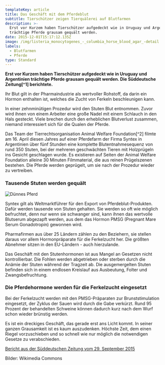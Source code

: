 ```yaml
---
templateKey: article
title: Das Geschäft mit dem Pferdeblut
subtitle: Tierschützer zeigen Tierquälerei auf Blutfarmen
description: >-
  Erst vor Kurzem haben Tierschützer aufgedeckt wie in Uruguay und Argentinien
  trächtige Pferde grausam gequält werden.
date: 2015-12-01T15:17:12.135Z
image: /img/listeria_monocytogenes_-_columbia_horse_blood_agar_-detail.jpg
labels:
  - Blutfarmen
  - Pferde
type: Standard
---
```


**Erst vor Kurzem haben Tierschützer aufgedeckt wie in Uruguay und Argentinien
trächtige Pferde grausam gequält werden. Die Süddeutsche Zeitung\[^1]
berichtete.**

Ihr Blut gilt in der Pharmaindustrie als wertvoller Rohstoff, da darin ein
Hormon enthalten ist, welches die Zucht von Ferkeln beschleunigen kann.

In einer zehnminütigen Prozedur wird den Stuten Blut entnommen. Zuvor wird ihnen
von einem Arbeiter eine große Nadel mit einem Schlauch in den Hals gesteckt.
Viele brechen durch den erheblichen Blutverlust zusammen, niemand interessiert
sich für die Qualen der Pferde.

Das Team der Tierrechtsorganisation Animal Welfare Foundation\[^2] filmte am 16.
April diesen Jahres auf einer Pferdefarm der Firma Syntex in Argentinien über
fünf Stunden eine komplette Blutentnahmesequenz von rund 350 Stuten, bei der
mehreren geschwächten Tieren mit Holzprügeln ins Gesicht geschlagen wurde. Es
existieren auf Seiten der Animal Welfare Foundation alleine 30 Minuten
Filmmaterial, die aus reinen Prügelszenen bestehen. Die Pferde werden geprügelt,
um sie nach der Prozedur wieder zu vertreiben.

### Tausende Stuten werden gequält

![Dünnes Pferd](/img/skinny_horse_-5910370980-.jpg 'Dünnes Pferd')

Syntex gilt als Weltmarktführer für den Export von Pferdeblut-Produkten. Dafür
werden tausende von Stuten gehalten. Sie werden so oft wie möglich befruchtet,
denn nur wenn sie schwanger sind, kann ihnen das wertvolle Blutserum abgezapft
werden, aus dem das Hormon PMSG (Pregnant Mare Serum Gonadotropin) gewonnen
wird.

Pharmafirmen aus über 25 Ländern zählen zu den Beziehern, sie stellen daraus vor
allem Hormonpräparate für die Ferkelzucht her. Die größten Abnehmer sitzen in
den EU-Ländern - auch hierzulande.

Das Geschäft mit den Stutenhormonen ist aus Mangel an Gesetzen nicht
kontrollierbar. Die Fohlen werden abgetrieben oder sterben durch die Anämie der
Stuten während der Tragzeit ab. Die ausgemergelten Stuten befinden sich in einem
endlosen Kreislauf aus Ausbeutung, Folter und Zwangsbefruchtung.

### Die Pferdehormone werden für die Ferkelzucht eingesetzt

Bei der Ferkelzucht werden mit den PMSG-Präparaten zur Brunststimulation
eingesetzt, der Zyklus der Sauen wird durch die Gabe verkürzt. Rund 95 Prozent
der behandelten Schweine können dadurch kurz nach dem Wurf schon wieder brünstig
werden.

Es ist ein dreckiges Geschäft, das gerade erst ans Licht kommt. In seiner ganzen
Grausamkeit ist es kaum auszudenken. Höchste Zeit, dem einen Riegel
vorzuschieben und so schnell wie nur möglich die notwendigen Gesetze zu
verabschieden.

[^1]:

  [Bericht aus der Süddeutschen Zeitung vom 29. September 2015](http://www.sueddeutsche.de/wirtschaft/handel-grausamer-bluttransfer-1.2668283)

[^2]: Animal [Welfare Foundation](http://animal-welfare-foundation.org/)

Bilder: Wikimedia Commons
